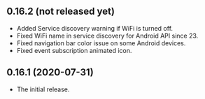 ## 0.16.2 (not released yet)

* Added Service discovery warning if WiFi is turned off.
* Fixed WiFi name in service discovery for Android API since 23.
* Fixed navigation bar color issue on some Android devices.
* Fixed event subscription animated icon.
  
## 0.16.1 (2020-07-31)

* The initial release.
